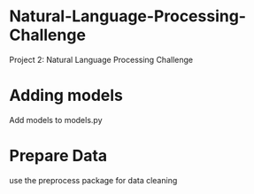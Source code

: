 # Natural-Language-Processing-Challenge
Project 2: Natural Language Processing Challenge

# Adding models
Add models to models.py

# Prepare Data
use the preprocess package for data cleaning
